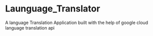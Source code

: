 # Launguage_Translator
A language Translation Application  built with the help of google cloud language translation api
